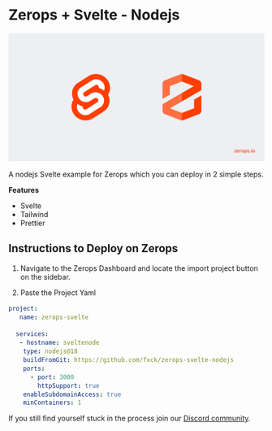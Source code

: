 # Zerops + Svelte - Nodejs

![Header Image](/header.png)

A nodejs Svelte example for Zerops which you can deploy in 2 simple steps.

**Features**

- Svelte
- Tailwind
- Prettier

## Instructions to Deploy on Zerops

1. Navigate to the Zerops Dashboard and locate the import project button on the sidebar.

2. Paste the Project Yaml

```yaml
project:
   name: zerops-svelte

  services:
   - hostname: sveltenode
    type: nodejs@18
    buildFromGit: https://github.com/fxck/zerops-svelte-nodejs
    ports:
      - port: 3000
        httpSupport: true
    enableSubdomainAccess: true
    minContainers: 1
```

If you still find yourself stuck in the process join our [Discord community](https://discord.gg/5ptAqtpyvh).
